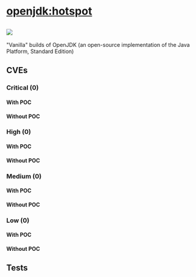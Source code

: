 # [openjdk:hotspot](https://hub.docker.com/_/openjdk?tab=tags)
![](https://img.shields.io/static/v1?label=tag&message=hotspot&color=blue)
---
<p>
"Vanilla" builds of OpenJDK (an open-source implementation of the Java Platform, Standard Edition)
</p>

## CVEs
### Critical (0)
#### With POC

#### Without POC


### High (0)
#### With POC

#### Without POC


### Medium (0)
#### With POC

#### Without POC


### Low (0)
#### With POC

#### Without POC


## Tests
